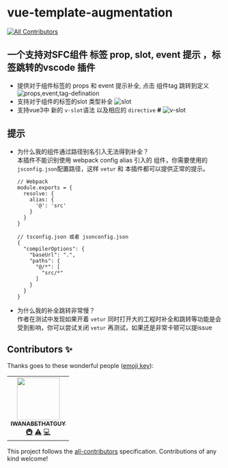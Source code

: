 # vue-template-augmentation
<!-- ALL-CONTRIBUTORS-BADGE:START - Do not remove or modify this section -->
[![All Contributors](https://img.shields.io/badge/all_contributors-1-orange.svg?style=flat-square)](#contributors-)
<!-- ALL-CONTRIBUTORS-BADGE:END -->
## 一个支持对SFC组件 标签 prop, slot, event 提示 ，标签跳转的vscode 插件
- 提供对于组件标签的 props 和 event 提示补全, 点击 组件tag 跳转到定义
  ![props,event,tag-defination](https://github.com/IWANABETHATGUY/vue-template-completion/blob/master/assets/vue-template-completion-props.gif)
- 支持对于组件的标签的slot 类型补全
  ![slot](https://github.com/IWANABETHATGUY/vue-template-completion/blob/master/assets/vue-template-completion-slot.gif)
- 支持vue3中 新的 `v-slot`语法 以及相应的 `directive` **#**
  ![v-slot](https://github.com/IWANABETHATGUY/vue-template-completion/blob/master/assets/vue-template-completion-v-slot.gif)
## 提示
- 为什么我的组件通过路径别名引入无法得到补全？  
  本插件不能识别使用 webpack config alias 引入的 组件，你需要使用的`jsconfig.json`配置路径，这样 `vetur` 和 本插件都可以提供正常的提示。
  ```
  // Webpack
  module.exports = {
    resolve: {
      alias: {
        '@': 'src'
      }
    }
  }
  ```
  ```
  // tsconfig.json 或者 jsonconfig.json
  {
    "compilerOptions": {
      "baseUrl": ".",
      "paths": {
        "@/*": [
          "src/*"
        ]
      }
    }
  }
  ```
- 为什么我的补全跳转非常慢？  
  作者在测试中发现如果开着 `vetur` 同时打开大的工程时补全和跳转等功能是会受到影响，你可以尝试关闭 `vetur` 再测试，如果还是非常卡顿可以提issue
## Contributors ✨

Thanks goes to these wonderful people ([emoji key](https://allcontributors.org/docs/en/emoji-key)):

<!-- ALL-CONTRIBUTORS-LIST:START - Do not remove or modify this section -->
<!-- prettier-ignore-start -->
<!-- markdownlint-disable -->
<table>
  <tr>
    <td align="center"><a href="https://github.com/IWANABETHATGUY"><img src="https://avatars1.githubusercontent.com/u/17974631?v=4" width="100px;" alt=""/><br /><sub><b>IWANABETHATGUY</b></sub></a><br /><a href="#infra-IWANABETHATGUY" title="Infrastructure (Hosting, Build-Tools, etc)">🚇</a> <a href="https://github.com/IWANABETHATGUY/vue-template-augmentation/commits?author=IWANABETHATGUY" title="Tests">⚠️</a> <a href="https://github.com/IWANABETHATGUY/vue-template-augmentation/commits?author=IWANABETHATGUY" title="Code">💻</a></td>
  </tr>
</table>

<!-- markdownlint-enable -->
<!-- prettier-ignore-end -->
<!-- ALL-CONTRIBUTORS-LIST:END -->

This project follows the [all-contributors](https://github.com/all-contributors/all-contributors) specification. Contributions of any kind welcome!